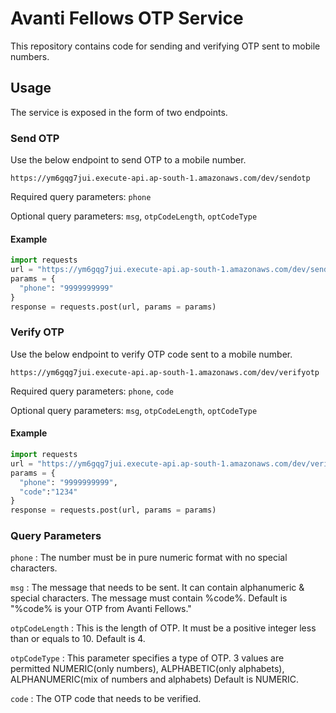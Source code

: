 # Avanti Fellows OTP Service

This repository contains code for sending and verifying OTP sent to mobile numbers.

## Usage
The service is exposed in the form of two endpoints.

### Send OTP
Use the below endpoint to send OTP to a mobile number.
```
https://ym6gqg7jui.execute-api.ap-south-1.amazonaws.com/dev/sendotp
```
Required query parameters: `phone`

Optional query parameters: `msg`, `otpCodeLength`, `optCodeType`

#### Example
```py
import requests
url = "https://ym6gqg7jui.execute-api.ap-south-1.amazonaws.com/dev/sendotp"
params = {
  "phone": "9999999999"
}
response = requests.post(url, params = params)
```

### Verify OTP
Use the below endpoint to verify OTP code sent to a mobile number.
```
https://ym6gqg7jui.execute-api.ap-south-1.amazonaws.com/dev/verifyotp
```
Required query parameters: `phone`, `code`

Optional query parameters: `msg`, `otpCodeLength`, `optCodeType`

#### Example
```py
import requests
url = "https://ym6gqg7jui.execute-api.ap-south-1.amazonaws.com/dev/verifyotp"
params = {
  "phone": "9999999999",
  "code":"1234"
}
response = requests.post(url, params = params)
```

### Query Parameters
`phone` : The number must be in pure numeric format with no special characters. <br/>

`msg` : The message that needs to be sent. It can contain alphanumeric & special characters. The message must contain %code%.
Default is "%code% is your OTP from Avanti Fellows." <br/>

`otpCodeLength` : This is the length of OTP. It must be a positive integer less than or equals to 10.
Default is 4. <br/>

`otpCodeType` : This parameter specifies a type of OTP. 3 values are permitted NUMERIC(only numbers), ALPHABETIC(only alphabets), ALPHANUMERIC(mix of numbers and alphabets)
Default is NUMERIC. <br/>

`code`  : The OTP code that needs to be verified.
